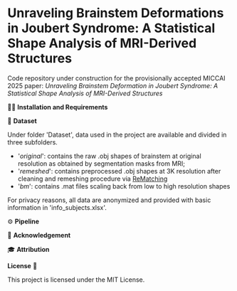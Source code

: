# Unraveling Brainstem Deformations in Joubert Syndrome: A Statistical Shape Analysis of MRI-Derived Structures


Code repository under construction for the provisionally accepted MICCAI 2025 paper: *Unraveling Brainstem Deformation in Joubert Syndrome: A Statistical Shape Analysis of MRI-Derived Structures*


🧑‍💻️ **Installation and Requirements**


📝 **Dataset**

Under folder 'Dataset', data used in the project are available and divided in three subfolders.
- '*original*': contains the raw .obj shapes of brainstem at original resolution as obtained by segmentation masks from MRI;
- '*remeshed*': contains preprocessed .obj shapes at 3K resolution after cleaning and remeshing procedure via [ReMatching](https://github.com/filthynobleman/rematching)
- '*bm*': contains .mat files scaling back from low to high resolution shapes

For privacy reasons, all data are anonymized and provided with basic information in 'info_subjects.xlsx'.

⚙️ **Pipeline**


🙏 **Acknowledgement**


🎓 **Attribution**



**License** 🚀

This project is licensed under the MIT License.